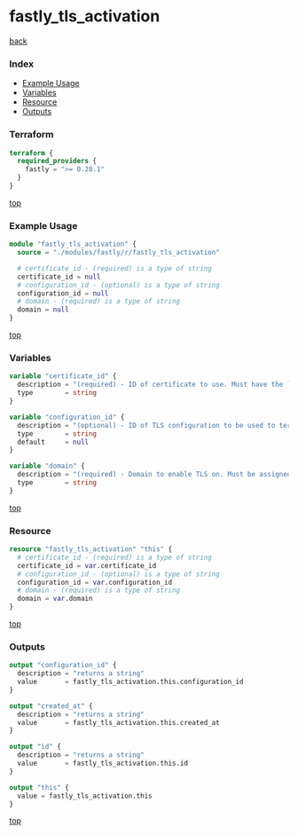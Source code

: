 # fastly_tls_activation

[back](../fastly.md)

### Index

- [Example Usage](#example-usage)
- [Variables](#variables)
- [Resource](#resource)
- [Outputs](#outputs)

### Terraform

```terraform
terraform {
  required_providers {
    fastly = ">= 0.28.1"
  }
}
```

[top](#index)

### Example Usage

```terraform
module "fastly_tls_activation" {
  source = "./modules/fastly/r/fastly_tls_activation"

  # certificate_id - (required) is a type of string
  certificate_id = null
  # configuration_id - (optional) is a type of string
  configuration_id = null
  # domain - (required) is a type of string
  domain = null
}
```

[top](#index)

### Variables

```terraform
variable "certificate_id" {
  description = "(required) - ID of certificate to use. Must have the `domain` specified in the certificate's Subject Alternative Names."
  type        = string
}

variable "configuration_id" {
  description = "(optional) - ID of TLS configuration to be used to terminate TLS traffic, or use the default one if missing."
  type        = string
  default     = null
}

variable "domain" {
  description = "(required) - Domain to enable TLS on. Must be assigned to an existing Fastly Service."
  type        = string
}
```

[top](#index)

### Resource

```terraform
resource "fastly_tls_activation" "this" {
  # certificate_id - (required) is a type of string
  certificate_id = var.certificate_id
  # configuration_id - (optional) is a type of string
  configuration_id = var.configuration_id
  # domain - (required) is a type of string
  domain = var.domain
}
```

[top](#index)

### Outputs

```terraform
output "configuration_id" {
  description = "returns a string"
  value       = fastly_tls_activation.this.configuration_id
}

output "created_at" {
  description = "returns a string"
  value       = fastly_tls_activation.this.created_at
}

output "id" {
  description = "returns a string"
  value       = fastly_tls_activation.this.id
}

output "this" {
  value = fastly_tls_activation.this
}
```

[top](#index)